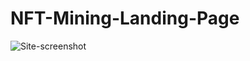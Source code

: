 # NFT-Mining-Landing-Page
![Site-screenshot](https://raw.githubusercontent.com/Absaromatic/NFT-Mining-Landing-Page/main/assets/images/home/1.PNG)
